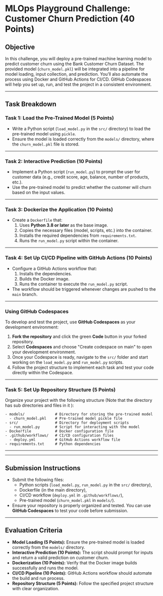 # MLOps Playground Challenge: Customer Churn Prediction (40 Points)

## Objective

In this challenge, you will deploy a pre-trained machine learning model to predict customer churn using the Bank Customer Churn Dataset. The provided model (`churn_model.pkl`) will be integrated into a pipeline for model loading, input collection, and prediction. You’ll also automate the process using Docker and GitHub Actions for CI/CD. GitHub Codespaces will help you set up, run, and test the project in a consistent environment.

---

## Task Breakdown

### Task 1: Load the Pre-Trained Model (5 Points)

- Write a Python script (`load_model.py` in the `src/` directory) to load the pre-trained model using `pickle`.
- Ensure the model is loaded correctly from the `models/` directory, where the `churn_model.pkl` file is stored.

---

### Task 2: Interactive Prediction (10 Points)

- Implement a Python script (`run_model.py`) to prompt the user for customer data (e.g., credit score, age, balance, number of products, etc.).
- Use the pre-trained model to predict whether the customer will churn based on the input values.

---

### Task 3: Dockerize the Application (10 Points)

- Create a `Dockerfile` that:
  1. Uses **Python 3.8 or later** as the base image.
  2. Copies the necessary files (model, scripts, etc.) into the container.
  3. Installs the required dependencies from `requirements.txt`.
  4. Runs the `run_model.py` script within the container.

---

### Task 4: Set Up CI/CD Pipeline with GitHub Actions (10 Points)

- Configure a GitHub Actions workflow that:
  1. Installs the dependencies.
  2. Builds the Docker image.
  3. Runs the container to execute the `run_model.py` script.
- The workflow should be triggered whenever changes are pushed to the `main` branch.

---

### Using GitHub Codespaces

To develop and test the project, use **GitHub Codespaces** as your development environment:

1. **Fork the repository** and click the green **Code** button in your forked repository.
2. Select **Codespaces** and choose "Create codespace on main" to open your development environment.
3. Once your Codespace is ready, navigate to the `src/` folder and start working on the `load_model.py` and `run_model.py` scripts.
4. Follow the project structure to implement each task and test your code directly within the Codespace.

---
### Task 5: Set Up Repository Structure (5 Points)

Organize your project with the following structure (Note that the directory has sub directories and files in it ):

```
- models/              # Directory for storing the pre-trained model
  - churn_model.pkl    # Pre-trained model pickle file
- src/                 # Directory for deployment scripts
  - run_model.py       # Script for interacting with the model
- Dockerfile           # Docker configuration file
- .github/workflows/   # CI/CD configuration files
  - deploy.yml         # GitHub Actions workflow file
- requirements.txt     # Python dependencies

```

---

---

## Submission Instructions

- Submit the following files:
  - Python scripts (`load_model.py`, `run_model.py` in the `src/` directory),
  - Dockerfile (in the main directory),
  - CI/CD workflow (`deploy.yml` in `.github/workflows/`),
  - Pre-trained model (`churn_model.pkl` in `models/`).
- Ensure your repository is properly organized and tested. You can use **GitHub Codespaces** to test your code before submission.

---

## Evaluation Criteria

- **Model Loading (5 Points):** Ensure the pre-trained model is loaded correctly from the `models/` directory.
- **Interactive Prediction (10 Points):** The script should prompt for inputs and return a valid prediction on customer churn.
- **Dockerization (10 Points):** Verify that the Docker image builds successfully and runs the model.
- **CI/CD Pipeline (10 Points):** GitHub Actions workflow should automate the build and run process.
- **Repository Structure (5 Points):** Follow the specified project structure with clear organization.

